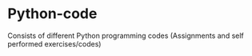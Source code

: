 # Python-code
Consists of different Python programming codes (Assignments and self performed exercises/codes)
